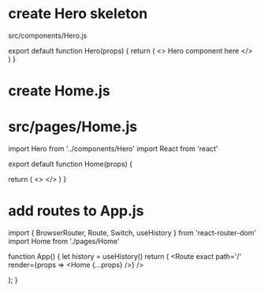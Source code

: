 # create Hero skeleton
src/components/Hero.js

export default function Hero(props) {
  return (
    <>
      Hero component here
    </>
  )
}

# create Home.js
# src/pages/Home.js

import Hero from '../components/Hero'
import React from 'react'

export default function Home(props) {

  return (
    <>
      <Hero />
    </>
  )
}


# add routes to App.js
import { BrowserRouter, Route, Switch, useHistory } from 'react-router-dom'
import Home from './pages/Home'

function App() {
  let history = useHistory()
  return (
    <BrowserRouter history={history}>
      <Navbar />
      <Switch>
        <Route exact path='/' render={props => <Home {...props} />} />
      </Switch>
      <Cookie />
      <Footer />
    </BrowserRouter>
  );
}